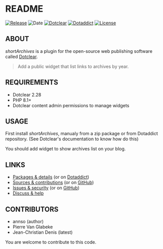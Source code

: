 # README

[![Release](https://img.shields.io/badge/release-2.2-a2cbe9.svg)](https://git.dotclear.watch/JcDenis/shortArchives/releases)
![Date](https://img.shields.io/badge/date-2023.10.20-c44d58.svg)
[![Dotclear](https://img.shields.io/badge/dotclear-v2.28-137bbb.svg)](https://fr.dotclear.org/download)
[![Dotaddict](https://img.shields.io/badge/dotaddict-official-9ac123.svg)](https://plugins.dotaddict.org/dc2/details/shortArchives)
[![License](https://img.shields.io/badge/license-GPL--2.0-ececec.svg)](https://git.dotclear.watch/JcDenis/shortArchives/src/branch/master/LICENSE)

## ABOUT

_shortArchives_ is a plugin for the open-source web publishing software called [Dotclear](https://www.dotclear.org).

> Add a public widget that list links to archives by year.

## REQUIREMENTS

* Dotclear 2.28
* PHP 8.1+
* Dotclear content admin permissions to manage widgets

## USAGE

First install _shortArchives_, manualy from a zip package or from 
Dotaddict repository. (See Dotclear's documentation to know how do this)

You should add widget to show archives list on your blog.

## LINKS

* [Packages & details](https://git.dotclear.watch/JcDenis/shortArchives/releases) (or on [Dotaddict](https://plugins.dotaddict.org/dc2/details/shortArchives))
* [Sources & contributions](https://git.dotclear.watch/JcDenis/shortArchives) (or on [GitHub](https://github.com/JcDenis/shortArchives))
* [Issues & security](https://git.dotclear.watch/JcDenis/shortArchives/issues) (or on [GitHub](https://github.com/JcDenis/shortArchives/issues))
* [Discuss & help](http://forum.dotclear.org/viewtopic.php?pid=321044#p321044)

## CONTRIBUTORS

* annso (author)
* Pierre Van Glabeke
* Jean-Christian Denis (latest)

You are welcome to contribute to this code.
